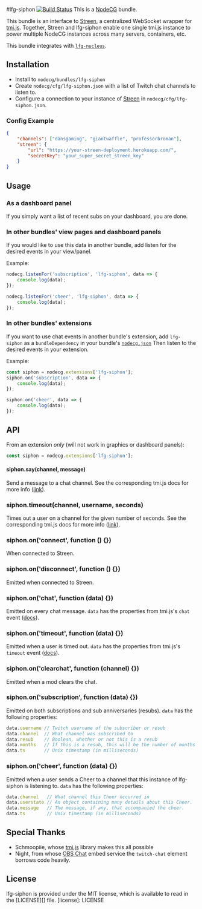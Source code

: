 #lfg-siphon [![Build Status](https://travis-ci.org/SupportClass/lfg-siphon.svg?branch=master)](https://travis-ci.org/SupportClass/lfg-siphon)
This is a [NodeCG](http://github.com/nodecg/nodecg) bundle.

This bundle is an interface to [Streen](https://github.com/SupportClass/streen), a centralized WebSocket wrapper for 
[tmi.js](https://github.com/Schmoopiie/tmi.js). 
Together, Streen and lfg-siphon enable one single tmi.js instance to power multiple NodeCG instances across many servers,
containers, etc.

This bundle integrates with [`lfg-nucleus`](https://github.com/SupportClass/lfg-nucleus).

## Installation
- Install to `nodecg/bundles/lfg-siphon`
- Create `nodecg/cfg/lfg-siphon.json` with a list of Twitch chat channels to listen to.
- Configure a connection to your instance of [Streen](https://github.com/SupportClass/streen) in `nodecg/cfg/lfg-siphon.json`.

### Config Example
```json
{
	"channels": ["dansgaming", "giantwaffle", "professorbroman"],
	"streen": {
		"url": "https://your-streen-deployment.herokuapp.com/",
		"secretKey": "your_super_secret_streen_key"
	}
}
```

## Usage
### As a dashboard panel
If you simply want a list of recent subs on your dashboard, you are done.

### In other bundles' view pages and dashboard panels
If you would like to use this data in another bundle, add listen for the desired events in your view/panel.

Example:
```javascript
nodecg.listenFor('subscription', 'lfg-siphon', data => {
    console.log(data);
});

nodecg.listenFor('cheer', 'lfg-siphon', data => {
    console.log(data);
});
```

### In other bundles' extensions
If you want to use chat events in another bundle's extension,
add `lfg-siphon` as a `bundleDependency` in your bundle's [`nodecg.json`](https://github.com/nodecg/nodecg/wiki/nodecg.json)
Then listen to the desired events in your extension.

Example:
```javascript
const siphon = nodecg.extensions['lfg-siphon'];
siphon.on('subscription', data => {
    console.log(data);
});

siphon.on('cheer', data => {
    console.log(data);
});
```

## API
From an extension _only_ (will not work in graphics or dashboard panels):
``` js
const siphon = nodecg.extensions['lfg-siphon'];
```

#### siphon.say(channel, message)
Send a message to a chat channel.
See the corresponding tmi.js docs for more info ([link](http://www.tmijs.org/docs/Commands.md#say)).

### siphon.timeout(channel, username, seconds)
Times out a user on a channel for the given number of seconds.
See the corresponding tmi.js docs for more info ([link](http://www.tmijs.org/docs/Commands.html#timeout)).

### siphon.on('connect', function () {})
When connected to Streen.

### siphon.on('disconnect', function () {})
Emitted when connected to Streen.

### siphon.on('chat', function (data) {})
Emitted on every chat message. `data` has the properties from tmi.js's `chat` event
 ([docs](http://www.tmijs.org/docs/Events.html#chat)).
 
### siphon.on('timeout', function (data) {})
Emitted when a user is timed out. `data` has the properties from tmi.js's `timeout` event
 ([docs](http://www.tmijs.org/docs/Events.html#timeout)).
 
### siphon.on('clearchat', function (channel) {})
Emitted when a mod clears the chat.

### siphon.on('subscription', function (data) {})
Emitted on both subscriptions and sub anniversaries (resubs). `data` has the following properties:
```js
data.username // Twitch username of the subscriber or resub
data.channel  // What channel was subscribed to
data.resub    // Boolean, whether or not this is a resub
data.months   // If this is a resub, this will be the number of months they have been subscribed for
data.ts       // Unix timestamp (in milliseconds)
```

### siphon.on('cheer', function (data) {})
Emitted when a user sends a Cheer to a channel that this instance of lfg-siphon is listening to. 
`data` has the following properties:
```js
data.channel   // What channel this Cheer occurred in
data.userstate // An object containing many details about this Cheer. `userstate.bits` will tell you the amount of bits cheered.
data.message   // The message, if any, that accompanied the cheer.
data.ts        // Unix timestamp (in milliseconds)
```

## Special Thanks
 - Schmoopiie, whose [tmi.js](https://github.com/Schmoopiie/tmi.js) library makes this all possible
 - Night, from whose [OBS Chat](https://nightdev.com/obschat/) embed service the `twitch-chat` element borrows code heavily.

## License
lfg-siphon is provided under the MIT license, which is available to read in the [LICENSE][] file.
[license]: LICENSE
